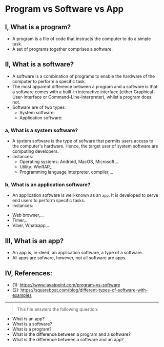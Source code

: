# Program vs Software vs App

## I, What is a program?
- A program is a file of code that instructs the computer to do a simple task.
- A set of programs together comprises a software.

## II, What is a software?
- A software is a combination of programs to enable the hardware of the computer to perform a specific task.
- The most apparent difference between a program and a software is that: a software comes with a built-in interactive interface (either Graphical-User-Interface or Command-Line-Interpreter), whilst a program does not.
- Software are of two types:
  + System software:
  + Application software:

### a, What is a system software?
- A system software is the type of sofware that permits users access to the computer's hardware. Hence, the target user of system software are computing developers.
- Instances:
  + Operating systems: Android, MacOS, Microsoft,...
  + Utility: WinRAR,...
  + Programming language interpreter, compiler,...
 
 ### b, What is an application software?
 - An application software is well-known as an `app`. It is developed to serve end users to perform specific tasks.
 - Instances:
  + Web browser,...
  + Timer,...
  + Viber, Whatsapp,...

## III, What is an app?
- An app is, in-deed, an application software, a type of a software.
- All apps are sofware, however, not all software are apps.

## IV, References:
- (1): https://www.javatpoint.com/program-vs-software
- (2): https://squareboat.com/blog/different-types-of-software-with-examples
---------------

> This file answers the following question:
  - What is an app?
  - What is a software?
  - What is a program?
  - What is the difference between a program and a software?
  - What is the difference between a software and an app?


